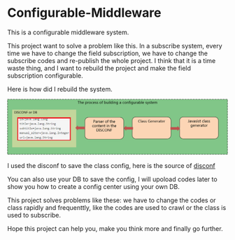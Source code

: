 # Configurable-Middleware
This is a configurable middleware system.

This project want to solve a problem like this.
In a subscribe system, every time we have to change the field subscription, 
we have to change the subscribe codes and re-publish the whole project.
I think that it is a time waste thing, and I want to rebuild the project and make the field subscription configurable.

Here is how did I rebuild the system.

![Configurable middleware system](https://raw.githubusercontent.com/yinhaomin/Configurable-Middleware/master/images/process-of-building-configurable-system.png "Configurable middleware system")

I used the disconf to save the class config, here is the source of [disconf](https://github.com/knightliao/disconf)

You can also use your DB to save the config, I will upoload codes later to show you how to create a config center using your own DB.

This project solves problems like these: we have to change the codes or class rapidly and frequenttly, like the codes are used to crawl or the class is used to subscribe.

Hope this project can help you, make you think more and finally go further.
